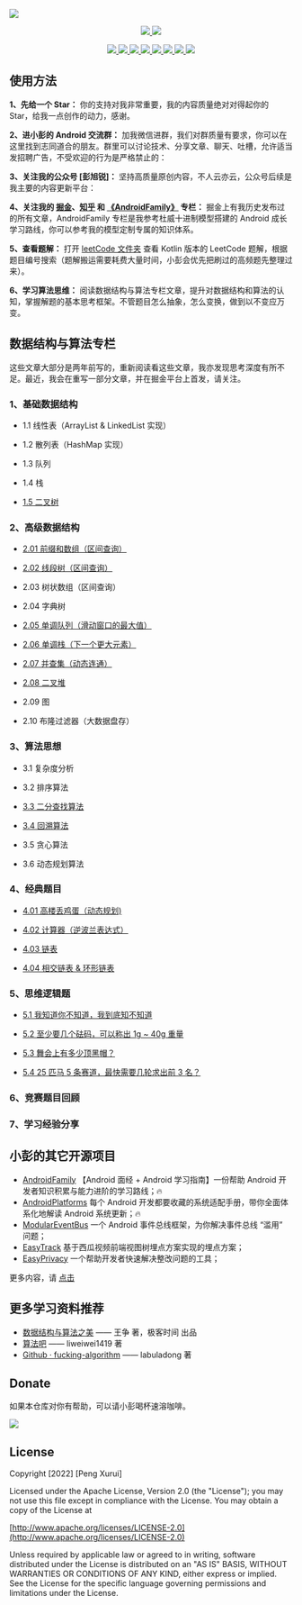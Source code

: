 ![](https://github.com/pengxurui/AndroidFamily/blob/master/images/Android_Banner.png)

<p align='center'>
  <a href="https://www.github.com/pengxurui" target="_blank">
    <img src="https://komarev.com/ghpvc/?username=pengxurui&style=flat&label=👁%20Views">
  </a>
  <a href="https://www.apache.org/licenses/LICENSE-2.0" target="_blank">
    <img src="https://img.shields.io/badge/license-Apache--2.0-informational.svg?style=flat">
  </a>
</p>

<p align='center'>
  <a href="https://www.github.com/pengxurui" target="_blank">
    <img src="https://img.shields.io/badge/作者-@小彭-brightgreen.svg?style=flat&logo=GitHub">
  </a>
  <a href="https://github.com/pengxurui/Android-NoteBook/raw/master/images/搜一搜公众号.png" target="_blank">
    <img src="https://img.shields.io/badge/公众号-彭旭锐-brightgreen.svg?style=flat&logo=WeChat">
  </a>
  <a href="https://juejin.cn/user/1063982987230392" target="_blank">
    <img src="https://img.shields.io/badge/🔥%20juejin-掘金-blue.svg?style=flat">
  </a>
  <a href="https://www.zhihu.com/people/pengxurui" target="_blank">
    <img src="https://img.shields.io/badge/zhihu-知乎-informational.svg?style=flat&logo=Zhihu">
  </a>
  <a href="https://www.toutiao.com/c/user/token/MS4wLjABAAAAbY-k9r66YVymjlqMaaGZJO67hCNYaNGa7PCoisQYmR4" target="_blank">
    <img src="https://img.shields.io/badge/toutiao-头条-red.svg?style=flat">
  </a>
  <a href="https://www.cnblogs.com/pengxurui/" target="_blank">
    <img src="https://img.shields.io/badge/cnblogs-博客园-green.svg?style=flat">
  </a>
  <a href="https://blog.csdn.net/pengxurui?spm=1000.2115.3001.5343" target="_blank">
    <img src="https://img.shields.io/badge/csdn-CSDN-9cf.svg?style=flat">
  </a>
  <a href="" target="_blank">
    <img src="https://img.shields.io/badge/jianshu-简书-orange.svg?style=flat">
  </a>
</p>

## 使用方法

**1、先给一个 Star：** 你的支持对我非常重要，我的内容质量绝对对得起你的 Star，给我一点创作的动力，感谢。

**2、进小彭的 Android 交流群：** 加我微信进群，我们对群质量有要求，你可以在这里找到志同道合的朋友。群里可以讨论技术、分享文章、聊天、吐槽，允许适当发招聘广告，不受欢迎的行为是严格禁止的：

**3、关注我的公众号 [彭旭锐]：** 坚持高质量原创内容，不人云亦云，公众号后续是我主要的内容更新平台：

**4、关注我的 [掘金](https://juejin.cn/user/1063982987230392)、[知乎](https://www.zhihu.com/people/pengxurui) 和 [《AndroidFamily》](https://github.com/pengxurui/AndroidFamily) 专栏：** 掘金上有我历史发布过的所有文章，AndroidFamily 专栏是我参考杜威十进制模型搭建的 Android 成长学习路线，你可以参考我的模型定制专属的知识体系。

**5、查看题解：** 打开 [leetCode 文件夹](https://github.com/pengxurui/LeetCode-Kotlin/tree/main/leetcode) 查看 Kotlin 版本的 LeetCode 题解，根据题目编号搜索（题解搬运需要耗费大量时间，小彭会优先把刷过的高频题先整理过来）。

**6、学习算法思维：** 阅读数据结构与算法专栏文章，提升对数据结构和算法的认知，掌握解题的基本思考框架。不管题目怎么抽象，怎么变换，做到以不变应万变。

## 数据结构与算法专栏

这些文章大部分是两年前写的，重新阅读看这些文章，我亦发现思考深度有所不足。最近，我会在重写一部分文章，并在掘金平台上首发，请关注。

### 1、基础数据结构

- 1.1 线性表（ArrayList & LinkedList 实现）

- 1.2 散列表（HashMap 实现）

- 1.3 队列

- 1.4 栈

- [1.5 二叉树](https://juejin.cn/post/6917131822711341070)

### 2、高级数据结构

- [2.01 前缀和数组（区间查询）](https://juejin.cn/post/6942854967871045639)

- [2.02 线段树（区间查询）](https://juejin.cn/post/6984052900901158943)

- 2.03 树状数组（区间查询）

- 2.04 字典树

- [2.05 单调队列（滑动窗口的最大值）](https://juejin.cn/post/6941726116818190349)

- [2.06 单调栈（下一个更大元素）](https://juejin.cn/post/6941661805278298126)

- [2.07 并查集（动态连通）](https://juejin.cn/post/6875746884397301773)

- [2.08 二叉堆](https://juejin.cn/post/6904691545493274637)

- 2.09 图

- 2.10 布隆过滤器（大数据盘存）

### 3、算法思想

- 3.1 复杂度分析

- 3.2 排序算法

- [3.3 二分查找算法](https://juejin.cn/post/6933241413341708296)

- [3.4 回溯算法](https://juejin.cn/post/6882928981268496398)

- 3.5 贪心算法

- 3.6 动态规划算法

### 4、经典题目

- [4.01 高楼丢鸡蛋（动态规划)](https://juejin.cn/post/6938389793760313375)

- [4.02 计算器（逆波兰表达式）](https://juejin.cn/post/6938387752811495455)

- [4.03 链表](https://juejin.cn/post/6882370280946302983)

- [4.04 相交链表 & 环形链表](https://juejin.cn/post/6881580736428638215)

### 5、思维逻辑题

- [5.1 我知道你不知道，我到底知不知道](https://juejin.cn/post/6902829580013436942)

- [5.2 至少要几个砝码，可以称出 1g ~ 40g 重量](https://juejin.cn/post/6903460612886495245)

- [5.3 舞会上有多少顶黑帽？](https://juejin.cn/post/6903524335193948167)

- [5.4 25 匹马 5 条赛道，最快需要几轮求出前 3 名？](https://juejin.cn/post/6903861591188783112)

### 6、竞赛题目回顾


### 7、学习经验分享



## 小彭的其它开源项目

- [AndroidFamily](https://github.com/pengxurui/AndroidFamily) 【Android 面经 + Android 学习指南】一份帮助 Android 开发者知识积累与能力进阶的学习路线；🔥
- [AndroidPlatforms](https://github.com/pengxurui/AndroidPlatforms) 每个 Android 开发都要收藏的系统适配手册，带你全面体系化地解读 Android 系统更新；🔥
- [ModularEventBus](https://github.com/pengxurui/ModularEventBus) 一个 Android 事件总线框架，为你解决事件总线 “滥用” 问题；
- [EasyTrack](https://github.com/pengxurui/EasyTrack) 基于西瓜视频前端视图树埋点方案实现的埋点方案；
- [EasyPrivacy](https://github.com/pengxurui/EasyPrivacy) 一个帮助开发者快速解决整改问题的工具；

更多内容，请 [点击](https://juejin.cn/user/1063982987230392)

## 更多学习资料推荐

- [数据结构与算法之美](https://time.geekbang.org/column/article/67856) —— 王争 著，极客时间 出品
- [算法吧](https://suanfa8.com) —— liweiwei1419 著
- [Github · fucking-algorithm](https://github.com/labuladong/fucking-algorithm) —— labuladong 著

## Donate

如果本仓库对你有帮助，可以请小彭喝杯速溶咖啡。

![](https://github.com/pengxurui/AndroidFamily/blob/master/images/%E8%AF%B7%E5%B0%8F%E5%BD%AD%E5%96%9D%E6%9D%AF%E9%80%9F%E6%BA%B6%E5%92%96%E5%95%A1.png)

## License

Copyright [2022] [Peng Xurui]

Licensed under the Apache License, Version 2.0 (the "License");
you may not use this file except in compliance with the License.
You may obtain a copy of the License at

[http://www.apache.org/licenses/LICENSE-2.0](http://www.apache.org/licenses/LICENSE-2.0)

Unless required by applicable law or agreed to in writing, software
distributed under the License is distributed on an "AS IS" BASIS,
WITHOUT WARRANTIES OR CONDITIONS OF ANY KIND, either express or implied.
See the License for the specific language governing permissions and
limitations under the License.
